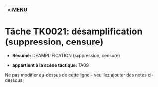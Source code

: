 |[< MENU](../README.md)|
|---|
# Tâche TK0021: désamplification (suppression, censure)

* **Résumé:** DÉAMPLIFICATION (suppression, censure)

* **appartient à la scène tactique:** TA09

Ne pas modifier au-dessus de cette ligne - veuillez ajouter des notes ci-dessous